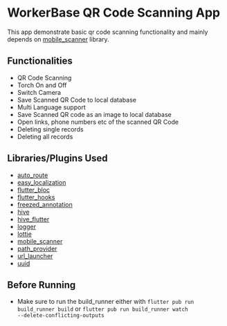 # WorkerBase QR Code Scanning App

This app demonstrate basic qr code scanning functionality and mainly depends on [mobile_scanner](https://pub.dev/packages/mobile_scanner) library.

## Functionalities

- QR Code Scanning
- Torch On and Off
- Switch Camera
- Save Scanned QR Code to local database
- Multi Language support
- Save Scanned QR code as an image to local database
- Open links, phone numbers etc of the scanned QR Code
- Deleting single records
- Deleting all records

## Libraries/Plugins Used

- [auto_route](https://pub.dev/packages/auto_route)
- [easy_localization](https://pub.dev/packages/easy_localization)
- [flutter_bloc](https://pub.dev/packages/flutter_bloc)
- [flutter_hooks](https://pub.dev/packages/flutter_hooks)
- [freezed_annotation](https://pub.dev/packages/freezed_annotation)
- [hive](https://pub.dev/packages/hive)
- [hive_flutter](https://pub.dev/packages/hive_flutter)
- [logger](https://pub.dev/packages/logger)
- [lottie](https://pub.dev/packages/lottie)
- [mobile_scanner](https://pub.dev/packages/mobile_scanner)
- [path_provider](https://pub.dev/packages/path_provider)
- [url_launcher](https://pub.dev/packages/url_launcher)
- [uuid](https://pub.dev/packages/uuid)

## Before Running

- Make sure to run the build_runner
either with
<code>flutter pub run build_runner build</code>
or
<code>flutter pub run build_runner watch --delete-conflicting-outputs</code>
